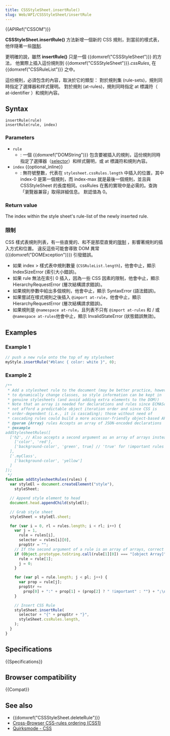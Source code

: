 ```yaml
---
title: CSSStyleSheet.insertRule()
slug: Web/API/CSSStyleSheet/insertRule
---
```


{{APIRef("CSSOM")}}

**CSSStyleSheet.insertRule()** 方法新增一個新的 CSS 規則，到當前的樣式表，他伴隨著一些[限制](#Restrictions).

更明確的說，雖然 **insertRule()** 只是一個 {{domxref("CSSStyleSheet")}} 的方法， 他實際上插入這份規則到 {{domxref("CSSStyleSheet")}}._cssRules_, 在 {{domxref("CSSRuleList")}} 之中。

這份規則，必須包含的內容，取決於它的類型： 對於規則集 (rule-sets)，規則同時指定了選擇器和样式聲明。 對於規則 (at-rules)，規則同時指定 at 標識符（ at-identifier ）和規則內容。

## Syntax

```js-nolint
insertRule(rule)
insertRule(rule, index)
```

### Parameters

- `rule`
  - : 一個 {{domxref("DOMString")}} 包含要被插入的規則，這份規則同時指定了選擇器（[selector](/zh-TW/docs/Web/Guide/CSS/Getting_Started/Selectors)）和样式聲明，或 at 標識符和規則內容。
- `index` {{optional_inline}}
  - : 無符號整數，代表在 `stylesheet.cssRules.length` 中插入的位置，其中 index-0 是第一個規則，而 index-max 就是最後一個規則，並且與 CSSStyleSheet 的長度相同。cssRules 在舊的實現中是必需的。查詢「瀏覽器兼容」取得詳細信息。 默認值為 0。

### Return value

The index within the style sheet's rule-list of the newly inserted rule.

### 限制

CSS 樣式表規則列表，有一些直覺的、和不是那麼直覺的[限制](https://drafts.csswg.org/cssom/#insert-a-css-rule) ，影響著規則的插入方式和位置。
違反這些可能會導致 DOM 異常 ({{domxref("DOMException")}}) 引發錯誤。

- 如果 index > 樣式表中規則數量 (`CSSRuleList.length`)，他會中止，顯示 IndexSizeError (索引大小錯誤)。
- 如果 rule 無法在索引 0 插入，因為一些 CSS 因素的限制，他會中止，顯示 HierarchyRequestError (層次結構請求錯誤)。
- 如果規則參數中給出多個規則，他會中止，顯示 SyntaxError (語法錯誤)。
- 如果嘗試在樣式規則之後插入 `@import at-rule`，他會中止，顯示 HierarchyRequestError (層次結構請求錯誤)。
- 如果規則是 `@namespace at-rule`，且列表不只有 `@import at-rules` 和 / 或 `@namespace at-rules`他會中止，顯示 InvalidStateError (狀態錯誤無效)。

## Examples

### Example 1

```js
// push a new rule onto the top of my stylesheet
myStyle.insertRule("#blanc { color: white }", 0);
```

### Example 2

```js
/**
 * Add a stylesheet rule to the document (may be better practice, however,
 * to dynamically change classes, so style information can be kept in
 * genuine stylesheets (and avoid adding extra elements to the DOM))
 * Note that an array is needed for declarations and rules since ECMAScript does
 * not afford a predictable object iteration order and since CSS is
 * order-dependent (i.e., it is cascading); those without need of
 * cascading rules could build a more accessor-friendly object-based API.
 * @param {Array} rules Accepts an array of JSON-encoded declarations
 * @example
addStylesheetRules([
  ['h2', // Also accepts a second argument as an array of arrays instead
    ['color', 'red'],
    ['background-color', 'green', true] // 'true' for !important rules
  ],
  ['.myClass',
    ['background-color', 'yellow']
  ]
]);
 */
function addStylesheetRules(rules) {
  var styleEl = document.createElement("style"),
    styleSheet;

  // Append style element to head
  document.head.appendChild(styleEl);

  // Grab style sheet
  styleSheet = styleEl.sheet;

  for (var i = 0, rl = rules.length; i < rl; i++) {
    var j = 1,
      rule = rules[i],
      selector = rules[i][0],
      propStr = "";
    // If the second argument of a rule is an array of arrays, correct our variables.
    if (Object.prototype.toString.call(rule[1][0]) === "[object Array]") {
      rule = rule[1];
      j = 0;
    }

    for (var pl = rule.length; j < pl; j++) {
      var prop = rule[j];
      propStr +=
        prop[0] + ":" + prop[1] + (prop[2] ? " !important" : "") + ";\n";
    }

    // Insert CSS Rule
    styleSheet.insertRule(
      selector + "{" + propStr + "}",
      styleSheet.cssRules.length,
    );
  }
}
```

## Specifications

{{Specifications}}

## Browser compatibility

{{Compat}}

## See also

- {{domxref("CSSStyleSheet.deleteRule")}}
- [Cross-Browser CSS-rules ordering (CSS1)](http://www-archive.mozilla.org/docs/web-developer/css1technote/css1tojs.html#priority)
- [Quirksmode - CSS](http://www.quirksmode.org/dom/w3c_css.html)
